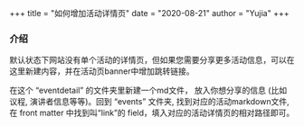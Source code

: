 +++
title = "如何增加活动详情页"
date = "2020-08-21"
author = "Yujia"
+++

### 介绍


默认状态下网站没有单个活动的详情页，但如果您需要分享更多活动信息，可以在这里新建内容，并在活动页banner中增加跳转链接。

在这个 “eventdetail” 的文件夹里新建一个md文件， 放入你想分享的信息 (比如议程, 演讲者信息等等)。回到 “events” 文件夹, 找到对应的活动markdown文件, 在 front matter 中找到叫“link”的 field，填入对应的活动详情页的相对路径即可。 


